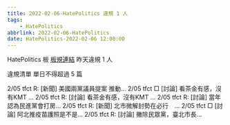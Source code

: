 ```yaml
---
title: 2022-02-06-HatePolitics 違規 1 人
tags:
    - HatePolitics
abbrlink: 2022-02-06-HatePolitics
date: HatePolitics-2022-02-06 12:00:00
---
```

HatePolitics 板 [板規連結](https://www.ptt.cc/bbs/HatePolitics/M.1617115262.A.D60.html)
昨天違規 1 人
<!-- more -->

違規清單
單日不得超過 5 篇

2/05 tfct R: [新聞] 美國兩黨議員提案 推動…
2/05 tfct □ [討論] 看茶金有感，沒有KMT …
2/05 tfct R: [討論] 看茶金有感，沒有KMT …
2/05 tfct R: [討論] 當年認為民進黨會打房…
2/05 tfct R: [新聞] 北市微解封勢在必行　…
2/05 tfct □ [討論] 阿北推疫苗護照是不是…
2/05 tfct R: [討論] 撇除民眾黨，臺北市長…